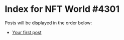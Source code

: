 # Index for NFT World #4301
Posts will be displayed in the order below:

- [Your first post](./001-first.md)

